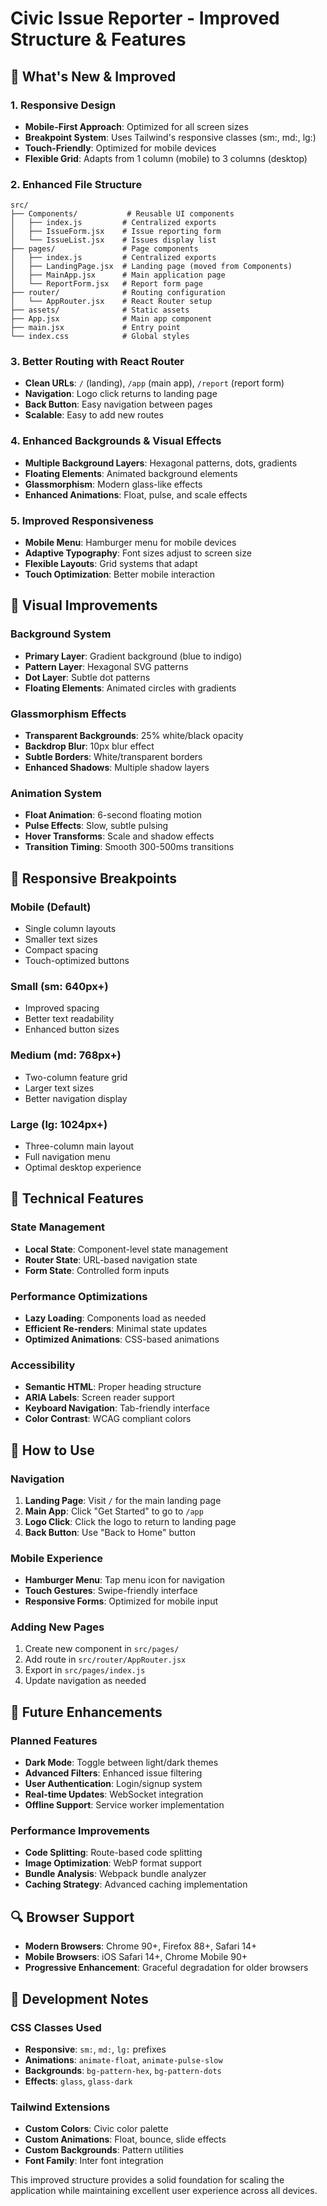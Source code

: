 # Civic Issue Reporter - Improved Structure & Features

## 🚀 **What's New & Improved**

### **1. Responsive Design**
- **Mobile-First Approach**: Optimized for all screen sizes
- **Breakpoint System**: Uses Tailwind's responsive classes (sm:, md:, lg:)
- **Touch-Friendly**: Optimized for mobile devices
- **Flexible Grid**: Adapts from 1 column (mobile) to 3 columns (desktop)

### **2. Enhanced File Structure**
```
src/
├── Components/           # Reusable UI components
│   ├── index.js         # Centralized exports
│   ├── IssueForm.jsx    # Issue reporting form
│   └── IssueList.jsx    # Issues display list
├── pages/               # Page components
│   ├── index.js         # Centralized exports
│   ├── LandingPage.jsx  # Landing page (moved from Components)
│   ├── MainApp.jsx      # Main application page
│   └── ReportForm.jsx   # Report form page
├── router/              # Routing configuration
│   └── AppRouter.jsx    # React Router setup
├── assets/              # Static assets
├── App.jsx              # Main app component
├── main.jsx             # Entry point
└── index.css            # Global styles
```

### **3. Better Routing with React Router**
- **Clean URLs**: `/` (landing), `/app` (main app), `/report` (report form)
- **Navigation**: Logo click returns to landing page
- **Back Button**: Easy navigation between pages
- **Scalable**: Easy to add new routes

### **4. Enhanced Backgrounds & Visual Effects**
- **Multiple Background Layers**: Hexagonal patterns, dots, gradients
- **Floating Elements**: Animated background elements
- **Glassmorphism**: Modern glass-like effects
- **Enhanced Animations**: Float, pulse, and scale effects

### **5. Improved Responsiveness**
- **Mobile Menu**: Hamburger menu for mobile devices
- **Adaptive Typography**: Font sizes adjust to screen size
- **Flexible Layouts**: Grid systems that adapt
- **Touch Optimization**: Better mobile interaction

## 🎨 **Visual Improvements**

### **Background System**
- **Primary Layer**: Gradient background (blue to indigo)
- **Pattern Layer**: Hexagonal SVG patterns
- **Dot Layer**: Subtle dot patterns
- **Floating Elements**: Animated circles with gradients

### **Glassmorphism Effects**
- **Transparent Backgrounds**: 25% white/black opacity
- **Backdrop Blur**: 10px blur effect
- **Subtle Borders**: White/transparent borders
- **Enhanced Shadows**: Multiple shadow layers

### **Animation System**
- **Float Animation**: 6-second floating motion
- **Pulse Effects**: Slow, subtle pulsing
- **Hover Transforms**: Scale and shadow effects
- **Transition Timing**: Smooth 300-500ms transitions

## 📱 **Responsive Breakpoints**

### **Mobile (Default)**
- Single column layouts
- Smaller text sizes
- Compact spacing
- Touch-optimized buttons

### **Small (sm: 640px+)**
- Improved spacing
- Better text readability
- Enhanced button sizes

### **Medium (md: 768px+)**
- Two-column feature grid
- Larger text sizes
- Better navigation display

### **Large (lg: 1024px+)**
- Three-column main layout
- Full navigation menu
- Optimal desktop experience

## 🔧 **Technical Features**

### **State Management**
- **Local State**: Component-level state management
- **Router State**: URL-based navigation state
- **Form State**: Controlled form inputs

### **Performance Optimizations**
- **Lazy Loading**: Components load as needed
- **Efficient Re-renders**: Minimal state updates
- **Optimized Animations**: CSS-based animations

### **Accessibility**
- **Semantic HTML**: Proper heading structure
- **ARIA Labels**: Screen reader support
- **Keyboard Navigation**: Tab-friendly interface
- **Color Contrast**: WCAG compliant colors

## 🚀 **How to Use**

### **Navigation**
1. **Landing Page**: Visit `/` for the main landing page
2. **Main App**: Click "Get Started" to go to `/app`
3. **Logo Click**: Click the logo to return to landing page
4. **Back Button**: Use "Back to Home" button

### **Mobile Experience**
- **Hamburger Menu**: Tap menu icon for navigation
- **Touch Gestures**: Swipe-friendly interface
- **Responsive Forms**: Optimized for mobile input

### **Adding New Pages**
1. Create new component in `src/pages/`
2. Add route in `src/router/AppRouter.jsx`
3. Export in `src/pages/index.js`
4. Update navigation as needed

## 🎯 **Future Enhancements**

### **Planned Features**
- **Dark Mode**: Toggle between light/dark themes
- **Advanced Filters**: Enhanced issue filtering
- **User Authentication**: Login/signup system
- **Real-time Updates**: WebSocket integration
- **Offline Support**: Service worker implementation

### **Performance Improvements**
- **Code Splitting**: Route-based code splitting
- **Image Optimization**: WebP format support
- **Bundle Analysis**: Webpack bundle analyzer
- **Caching Strategy**: Advanced caching implementation

## 🔍 **Browser Support**

- **Modern Browsers**: Chrome 90+, Firefox 88+, Safari 14+
- **Mobile Browsers**: iOS Safari 14+, Chrome Mobile 90+
- **Progressive Enhancement**: Graceful degradation for older browsers

## 📝 **Development Notes**

### **CSS Classes Used**
- **Responsive**: `sm:`, `md:`, `lg:` prefixes
- **Animations**: `animate-float`, `animate-pulse-slow`
- **Backgrounds**: `bg-pattern-hex`, `bg-pattern-dots`
- **Effects**: `glass`, `glass-dark`

### **Tailwind Extensions**
- **Custom Colors**: Civic color palette
- **Custom Animations**: Float, bounce, slide effects
- **Custom Backgrounds**: Pattern utilities
- **Font Family**: Inter font integration

This improved structure provides a solid foundation for scaling the application while maintaining excellent user experience across all devices.
